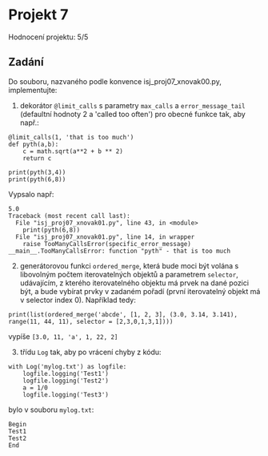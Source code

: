 # Projekt 7
Hodnocení projektu: 5/5
## Zadání
Do souboru, nazvaného podle konvence isj_proj07_xnovak00.py, implementujte:

1. dekorátor `@limit_calls` s parametry `max_calls` a `error_message_tail` (defaultní hodnoty 2 a 'called too often') pro obecné funkce tak, aby např.:
```
@limit_calls(1, 'that is too much')
def pyth(a,b):
    c = math.sqrt(a**2 + b ** 2)
    return c

print(pyth(3,4))
print(pyth(6,8))
```
Vypsalo např:
```
5.0
Traceback (most recent call last):
  File "isj_proj07_xnovak01.py", line 43, in <module>
    print(pyth(6,8))
  File "isj_proj07_xnovak01.py", line 14, in wrapper
    raise TooManyCallsError(specific_error_message)
__main__.TooManyCallsError: function "pyth" - that is too much
```

2. generátorovou funkci `ordered_merge`, která bude moci být volána s libovolným počtem iterovatelných objektů a parametrem `selector`, udávajícím, z kterého iterovatelného objektu má prvek na dané pozici být, a bude vybírat prvky v zadaném pořadí (první iterovatelný objekt má v selector index 0).
Například tedy:
```
print(list(ordered_merge('abcde', [1, 2, 3], (3.0, 3.14, 3.141), range(11, 44, 11), selector = [2,3,0,1,3,1])))
```
vypíše `[3.0, 11, 'a', 1, 22, 2]`

3. třídu `Log` tak, aby po vrácení chyby z kódu:

```
with Log('mylog.txt') as logfile:
    logfile.logging('Test1')
    logfile.logging('Test2')
    a = 1/0
    logfile.logging('Test3')
```

bylo v souboru `mylog.txt`:
```
Begin
Test1
Test2
End
```
